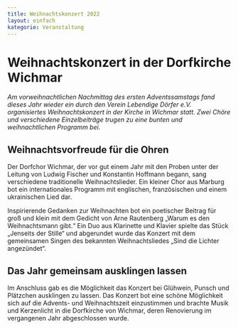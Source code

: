 ```yaml
---
title: Weihnachtskonzert 2022
layout: einfach
kategorie: Veranstaltung
---
```


# Weihnachtskonzert in der Dorfkirche Wichmar

<div class="wichtig">
  <p> </p> <p> </p>
  <i>
  Am vorweihnachtlichen Nachmittag des ersten Adventssamstags fand dieses Jahr wieder ein durch den Verein Lebendige Dörfer e.V. organisiertes Weihnachtskonzert in der Kirche in Wichmar statt. Zwei Chöre und verschiedene Einzelbeiträge trugen zu eine bunten und weihnachtlichen Programm bei.
   </i>
  <p> </p>
</div>
<p> </p>
<p> </p>


## Weihnachtsvorfreude für die Ohren

<!-- {% include image.html link="/assets/images/bgh.JPG" alt="Das Bürgergemeinschaftshaus Wichmar"%} -->
<div class="bericht">
  <p> </p>
  <p> </p>
Der Dorfchor Wichmar, der vor gut einem Jahr mit den Proben unter der Leitung von Ludwig Fischer und Konstantin Hoffmann begann,  sang verschiedene traditionelle Weihnachtslieder. Ein kleiner Chor aus Marburg bot ein internationales Programm mit englischen, französischen und einem ukrainischen Lied dar.
  <p> </p>
Inspirierende Gedanken zur Weihnachten bot ein poetischer Beitrag für groß und klein mit dem Gedicht von Arne Rautenberg „Warum es den Weihnachtsmann gibt.“ Ein Duo aus Klarinette und Klavier spielte das Stück „Jenseits der Stille“ und abgerundet wurde das Konzert mit dem gemeinsamen Singen des bekannten Weihnachtsliedes „Sind die Lichter angezündet“.

  <p> </p>
</div>
<p> </p>


## Das Jahr gemeinsam ausklingen lassen

<!-- {% include image.html link="/assets/images/b" alt="Das Bürgergemeinschaftshaus Wichmar"%} -->
<div class="bericht">
  <p> </p>
  <p> </p>
  Im Anschluss gab es die Möglichkeit das Konzert bei Glühwein, Punsch und Plätzchen ausklingen zu lassen. Das Konzert bot eine schöne Möglichkeit sich auf die Advents- und Weihnachtszeit einzustimmen und brachte Musik und Kerzenlicht in die Dorfkirche von Wichmar, deren Renovierung im vergangenen Jahr abgeschlossen wurde.
  <p> </p>

  <p> </p>
</div>
<p> </p>
